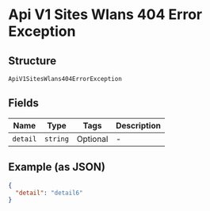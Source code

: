 
# Api V1 Sites Wlans 404 Error Exception

## Structure

`ApiV1SitesWlans404ErrorException`

## Fields

| Name | Type | Tags | Description |
|  --- | --- | --- | --- |
| `detail` | `string` | Optional | - |

## Example (as JSON)

```json
{
  "detail": "detail6"
}
```

